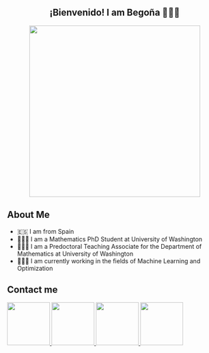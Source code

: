 <div align="center">
  <center><h2>¡Bienvenido! I am Begoña 🙋🏼‍♀️</h2></center>
</div>
<p align="center"><img src="https://github.com/begogar99/begogar99/assets/134455384/c6c41c3c-7f96-4b6c-90c9-0b20b02ffa07" width="400"  /></p>

## About Me 

- 🇪🇸 I am from Spain
- 👩🏼‍💼 I am a Mathematics PhD Student at University of Washington
- 👩🏼‍🏫 I am a Predoctoral Teaching Associate for the Department of Mathematics at University of Washington
- 👩🏼‍💻 I am currently working in the fields of Machine Learning and Optimization

## Contact me

<div id="badges">
  <a href="mailto:begogar9@uw.edu">
  <img height="100" src="https://img.icons8.com/?size=512&id=108806&format=png"/>
</a>
  <a href="https://www.linkedin.com/in/begonagarciamalaxechebarria/">
  <img height="100" src="https://img.icons8.com/?size=512&id=64154&format=png"/>
</a>
  <a href="https://begogar99.github.io/">
  <img height="100" src="https://img.icons8.com/?size=512&id=111139&format=png"/>
</a>
  <a href="https://scholar.google.com/citations?user=J_c9H4UAAAAJ&hl=en">
  <img height="100" src="https://img.icons8.com/?size=100&id=109686&format=png"/>
</a>
</div>
